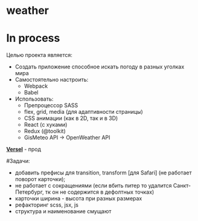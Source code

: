 # weather

# In process

Целью проекта является:
- Создать приложение способное искать погоду в разных уголках мира
- Самостоятельно настроить:
  - Webpack
  - Babel
- Использовать:
  - Препроцессор SASS
  - flex, grid, media (для адаптивности страницы)
  - CSS анимации (как в 2D, так и в 3D)
  - React (с хуками)
  - Redux (@toolkit)
  - GisMeteo API -> OpenWeather API

[**Versel**](https://weather-k1ntsugi1.vercel.app/) - прод

#Задачи:
- добавить префисы для transition, transform [для Safari] (не работает поворот карточки);
- не работает с сокращениями (если вбить питер то удалится Санкт-Петербург, тк он не содержится в дефолтных точках)
- карточки ширина - высота при разных размерах
- рефакторинг scss, jsx, js
- структура и наименование смущают

